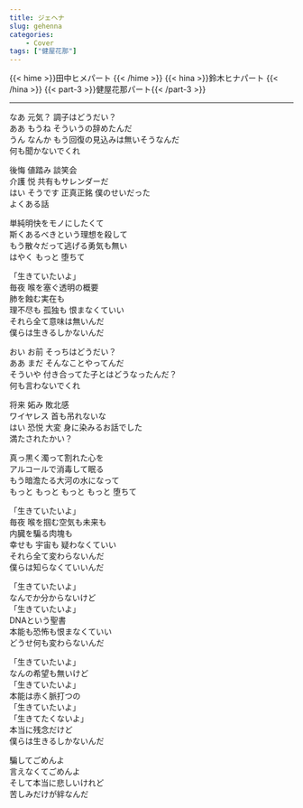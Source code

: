 ```yaml
---
title: ジェヘナ
slug: gehenna
categories:
    - Cover
tags: ["健屋花那"]
---
```


{{< hime >}}田中ヒメパート  {{< /hime >}}
{{< hina >}}鈴木ヒナパート  {{< /hina >}}
{{< part-3 >}}健屋花那パート{{< /part-3 >}}

---

なあ 元気？ 調子はどうだい？  
ああ もうね そういうの辞めたんだ  
うん なんか もう回復の見込みは無いそうなんだ  
何も聞かないでくれ  

後悔 値踏み 談笑会  
介護 悦 共有もサレンダーだ  
はい そうです 正真正銘 僕のせいだった  
よくある話  

単純明快をモノにしたくて  
斯くあるべきという理想を殺して  
もう散々だって逃げる勇気も無い  
はやく もっと 堕ちて  

「生きていたいよ」  
毎夜 喉を塞ぐ透明の概要  
肺を蝕む実在も  
理不尽も 孤独も 恨まなくていい  
それら全て意味は無いんだ  
僕らは生きるしかないんだ  

おい お前 そっちはどうだい？  
ああ まだ そんなことやってんだ  
そういや 付き合ってた子とはどうなったんだ？  
何も言わないでくれ  

将来 妬み 敗北感  
ワイヤレス 首も吊れないな  
はい 恐悦 大変 身に染みるお話でした  
満たされたかい？  

真っ黒く濁って割れた心を  
アルコールで消毒して眠る  
もう暗澹たる大河の水になって  
もっと もっと もっと もっと 堕ちて  

「生きていたいよ」  
毎夜 喉を掴む空気も未来も  
内臓を騙る肉塊も  
幸せも 宇宙も 疑わなくていい  
それら全て変わらないんだ  
僕らは知らなくていいんだ  

「生きていたいよ」  
なんでか分からないけど  
「生きていたいよ」  
DNAという聖書  
本能も恐怖も恨まなくていい  
どうせ何も変わらないんだ  

「生きていたいよ」  
なんの希望も無いけど  
「生きていたいよ」  
本能は赤く脈打つの  
「生きていたいよ」  
「生きてたくないよ」  
本当に残念だけど  
僕らは生きるしかないんだ  

騙してごめんよ  
言えなくてごめんよ  
そして本当に悲しいけれど  
苦しみだけが絆なんだ  